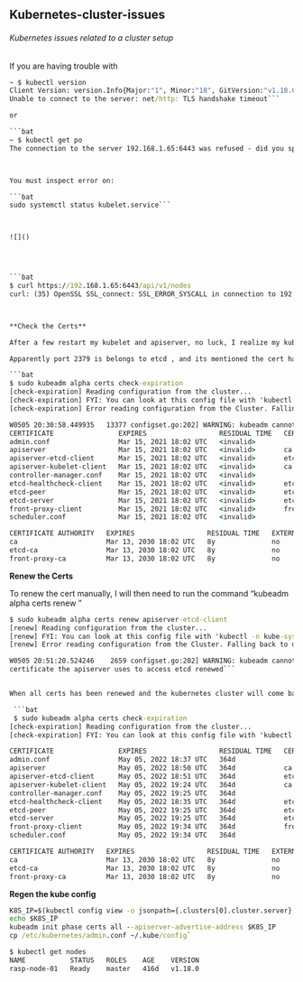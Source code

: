 ## Kubernetes-cluster-issues

###### Kubernetes issues related to a cluster setup



If you are having trouble with 

```bat
~ $ kubectl version
Client Version: version.Info{Major:"1", Minor:"18", GitVersion:"v1.18.0", GitCommit:"9e991415386e4cf155a24b1da15becaa390438d8", GitTreeState:"clean", BuildDate:"2020-03-25T14:58:59Z", GoVersion:"go1.13.8", Compiler:"gc", Platform:"linux/arm"}
Unable to connect to the server: net/http: TLS handshake timeout```

or

```bat
~ $ kubectl get po
The connection to the server 192.168.1.65:6443 was refused - did you specify the right host or port?```



You must inspect error on:

```bat
sudo systemctl status kubelet.service```



![]()




```bat
$ curl https://192.168.1.65:6443/api/v1/nodes
curl: (35) OpenSSL SSL_connect: SSL_ERROR_SYSCALL in connection to 192.168.1.65:6443```



**Check the Certs**

After a few restart my kubelet and apiserver, no luck, I realize my kubernetes api-server pod was keep restarting. I went to check log, and it  show me https-related messages.

Apparently port 2379 is belongs to etcd , and its mentioned the cert has expired! Checking the certificate information, indeed etcd components certificates has expired.

```bat
$ sudo kubeadm alpha certs check-expiration
[check-expiration] Reading configuration from the cluster...
[check-expiration] FYI: You can look at this config file with 'kubectl -n kube-system get cm kubeadm-config -oyaml'
[check-expiration] Error reading configuration from the Cluster. Falling back to default configuration

W0505 20:30:58.449935   13377 configset.go:202] WARNING: kubeadm cannot validate component configs for API groups [kubelet.config.k8s.io kubeproxy.config.k8s.io]
CERTIFICATE                EXPIRES                  RESIDUAL TIME   CERTIFICATE AUTHORITY   EXTERNALLY MANAGED
admin.conf                 Mar 15, 2021 18:02 UTC   <invalid>                               no
apiserver                  Mar 15, 2021 18:02 UTC   <invalid>       ca                      no
apiserver-etcd-client      Mar 15, 2021 18:02 UTC   <invalid>       etcd-ca                 no
apiserver-kubelet-client   Mar 15, 2021 18:02 UTC   <invalid>       ca                      no
controller-manager.conf    Mar 15, 2021 18:02 UTC   <invalid>                               no
etcd-healthcheck-client    Mar 15, 2021 18:02 UTC   <invalid>       etcd-ca                 no
etcd-peer                  Mar 15, 2021 18:02 UTC   <invalid>       etcd-ca                 no
etcd-server                Mar 15, 2021 18:02 UTC   <invalid>       etcd-ca                 no
front-proxy-client         Mar 15, 2021 18:02 UTC   <invalid>       front-proxy-ca          no
scheduler.conf             Mar 15, 2021 18:02 UTC   <invalid>                               no

CERTIFICATE AUTHORITY   EXPIRES                  RESIDUAL TIME   EXTERNALLY MANAGED
ca                      Mar 13, 2030 18:02 UTC   8y              no
etcd-ca                 Mar 13, 2030 18:02 UTC   8y              no
front-proxy-ca          Mar 13, 2030 18:02 UTC   8y              no
```


**Renew the Certs**

To renew the cert manually, I will then need to run the command “kubeadm alpha certs renew <CERTIFICATE>”

```bat
$ sudo kubeadm alpha certs renew apiserver-etcd-client
[renew] Reading configuration from the cluster...
[renew] FYI: You can look at this config file with 'kubectl -n kube-system get cm kubeadm-config -oyaml'
[renew] Error reading configuration from the Cluster. Falling back to default configuration

W0505 20:51:20.524246    2659 configset.go:202] WARNING: kubeadm cannot validate component configs for API groups [kubelet.config.k8s.io kubeproxy.config.k8s.io]
certificate the apiserver uses to access etcd renewed```


When all certs has been renewed and the kubernetes cluster will come back online

 ```bat
 $ sudo kubeadm alpha certs check-expiration
[check-expiration] Reading configuration from the cluster...
[check-expiration] FYI: You can look at this config file with 'kubectl -n kube-system get cm kubeadm-config -oyaml'

CERTIFICATE                EXPIRES                  RESIDUAL TIME   CERTIFICATE AUTHORITY   EXTERNALLY MANAGED
admin.conf                 May 05, 2022 18:37 UTC   364d                                    no
apiserver                  May 05, 2022 18:50 UTC   364d            ca                      no
apiserver-etcd-client      May 05, 2022 18:51 UTC   364d            etcd-ca                 no
apiserver-kubelet-client   May 05, 2022 19:24 UTC   364d            ca                      no
controller-manager.conf    May 05, 2022 19:25 UTC   364d                                    no
etcd-healthcheck-client    May 05, 2022 18:35 UTC   364d            etcd-ca                 no
etcd-peer                  May 05, 2022 19:25 UTC   364d            etcd-ca                 no
etcd-server                May 05, 2022 19:25 UTC   364d            etcd-ca                 no
front-proxy-client         May 05, 2022 19:34 UTC   364d            front-proxy-ca          no
scheduler.conf             May 05, 2022 19:34 UTC   364d                                    no

CERTIFICATE AUTHORITY   EXPIRES                  RESIDUAL TIME   EXTERNALLY MANAGED
ca                      Mar 13, 2030 18:02 UTC   8y              no
etcd-ca                 Mar 13, 2030 18:02 UTC   8y              no
front-proxy-ca          Mar 13, 2030 18:02 UTC   8y              no
```


**Regen the kube config**

```bat
K8S_IP=$(kubectl config view -o jsonpath={.clusters[0].cluster.server} | cut -d/ -f3 | cut -d: -f1)
echo $K8S_IP
kubeadm init phase certs all --apiserver-advertise-address $K8S_IP
cp /etc/kubernetes/admin.conf ~/.kube/config`
```


```bat
$ kubectl get nodes
NAME           STATUS   ROLES    AGE    VERSION
rasp-node-01   Ready    master   416d   v1.18.0
```
